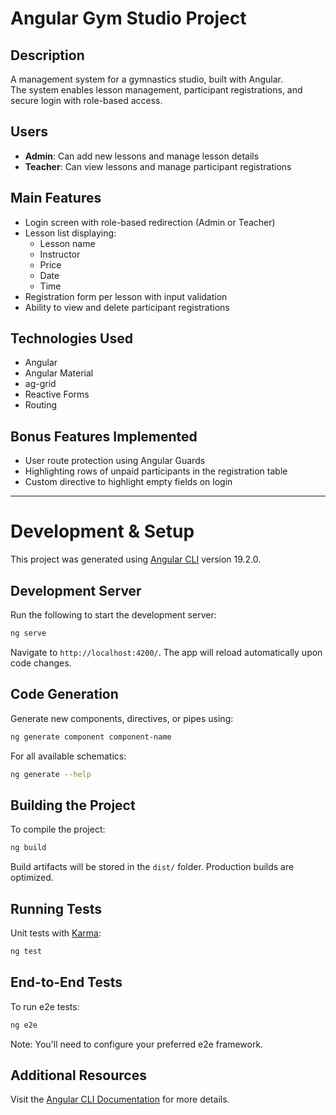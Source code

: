 # Angular Gym Studio Project

## Description
A management system for a gymnastics studio, built with Angular.  
The system enables lesson management, participant registrations, and secure login with role-based access.

## Users
- **Admin**: Can add new lessons and manage lesson details  
- **Teacher**: Can view lessons and manage participant registrations  

## Main Features
- Login screen with role-based redirection (Admin or Teacher)
- Lesson list displaying:
  - Lesson name
  - Instructor
  - Price
  - Date
  - Time  
- Registration form per lesson with input validation  
- Ability to view and delete participant registrations  

## Technologies Used
- Angular  
- Angular Material  
- ag-grid  
- Reactive Forms  
- Routing  

## Bonus Features Implemented
- User route protection using Angular Guards  
- Highlighting rows of unpaid participants in the registration table  
- Custom directive to highlight empty fields on login

---

# Development & Setup

This project was generated using [Angular CLI](https://github.com/angular/angular-cli) version 19.2.0.

## Development Server

Run the following to start the development server:

```bash
ng serve
```

Navigate to `http://localhost:4200/`. The app will reload automatically upon code changes.

## Code Generation

Generate new components, directives, or pipes using:

```bash
ng generate component component-name
```

For all available schematics:

```bash
ng generate --help
```

## Building the Project

To compile the project:

```bash
ng build
```

Build artifacts will be stored in the `dist/` folder. Production builds are optimized.

## Running Tests

Unit tests with [Karma](https://karma-runner.github.io):

```bash
ng test
```

## End-to-End Tests

To run e2e tests:

```bash
ng e2e
```

Note: You'll need to configure your preferred e2e framework.

## Additional Resources

Visit the [Angular CLI Documentation](https://angular.dev/tools/cli) for more details.